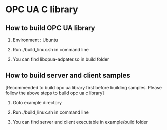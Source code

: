 # OPC UA C library

## How to build OPC UA library

1. Environment : Ubuntu

2. Run ./build_linux.sh in command line

3. You can find libopua-adpater.so in build folder


## How to build server and client samples

[Recommended to build opc ua library first before building samples. Please follow the above steps to build opc ua c library]

1. Goto example directory

2. Run ./build_linux.sh in command line

3. You can find server and client executable in example/build folder
